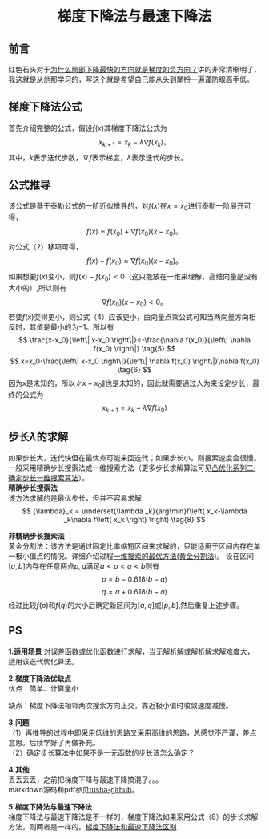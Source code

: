 [comment]: <> (作者：涂啥)
[comment]: <> (邮箱：1343163818@qq.com)
[comment]: <> (开始日期：2022.03.16)
[comment]: <> (完成日期：2022.03.18)

# <center>梯度下降法与最速下降法</center>
## 前言
红色石头对于[为什么局部下降最快的方向就是梯度的负方向？](https://zhuanlan.zhihu.com/p/36503663)讲的非常清晰明了，我这就是从他那学习的，写这个就是希望自己能从头到尾捋一遍谨防眼高手低。

## 梯度下降法公式
首先介绍完整的公式，假设$f(x)$其梯度下降法公式为
$$
    x_{k+1} = x_{k}-\lambda \nabla f\left( x_k \right)  ，\tag{1}
$$
其中，$k$表示迭代步数，$\nabla f$表示梯度，$\lambda$表示迭代的步长。
## 公式推导
该公式是基于泰勒公式的一阶近似推导的，对$f(x)$在$x=x_0$进行泰勒一阶展开可得，
$$
    f(x) \approx f(x_0)+\nabla f(x_0)(x-x_0)。 \tag{2}
$$
对公式（2）移项可得，
$$
    f(x) - f(x_0) \approx \nabla f(x_0)(x-x_0)。 \tag{3}
$$
如果想要$f(x)$变小，则$f(x) - f(x_0) < 0$（这只能放在一维来理解，高维向量是没有大小的）,所以则有
$$
\nabla f(x_0)(x - x_0)<0。 \tag{4}
$$
若要$f(x)$变得更小，则公式（4）应该更小，由向量点乘公式可知当两向量方向相反时，其值是最小的为$-1$。所以有
$$
    \frac{x-x_0}{\left\| x-x_0 \right\|}=-\frac{\nabla f(x_0)}{\left\| \nabla f(x_0) \right\|} \tag{5}
$$
$$
    x=x_0-\frac{\left\| x-x_0 \right\|}{\left\| \nabla f(x_0) \right\|}\nabla f(x_0) \tag{6}
$$
因为$x$是未知的，所以$\left\| x-x_0 \right\|$也是未知的，因此就需要通过人为来设定步长，最终的公式为
$$
    x_{k+1}=x_k-\lambda \nabla f(x_0) \tag{7}
$$
## 步长$\lambda$的求解
如果步长大，迭代快但在最优点可能来回迭代；如果步长小，则搜索速度会很慢。一般采用精确步长搜索法或一维搜索方法（更多步长求解算法可见[凸优化系列二:确定步长一维搜索算法](https://blog.csdn.net/bitcarmanlee/article/details/86586672)）。  
**精确步长搜索法**  
该方法求解的是最优步长，但并不容易求解
$$
{\lambda}_k = \underset{\lambda _k}{arg\min}f\left( x_k-\lambda _k\nabla f\left( x_k \right) \right) \tag{8}
$$

**非精确步长搜索法**  
黄金分割法：该方法是通过固定比率缩短区间来求解的，只能适用于区间内存在单一极小值点的情况。详细介绍过程[一维搜索的最优方法(黄金分割法)](https://max.book118.com/html/2015/0901/24477532.shtm)。
设在区间$[a,b]$内存在任意两点$p,q$满足$a < p < q < b$则有
$$
    p = b - 0.618(b-a)\tag{9-1}
$$
$$
    q = a + 0.618(b-a) \tag{9-2}
$$
经过比较$f(p)$和$f(q)$的大小后确定新区间为$[a,q]$或$[p,b]$,然后重复上述步骤。





## PS
**1.适用场景**
对误差函数或优化函数进行求解，当无解析解或解析解求解难度大，适用该迭代优化算法。

**2.梯度下降法优缺点**  
优点：简单、计算量小

缺点：梯度下降法相邻两次搜索方向正交，靠近极小值时收敛速度减慢。

**3.问题**  
（1）再推导的过程中即采用低维的思路又采用高维的思路，总感觉不严谨，差点意思。后续学好了再做补充。  
（2）确定步长算法中如果不是一元函数的步长该怎么确定？

**4.其他**  
丢丢丢丢，之前把梯度下降与最速下降搞混了。。。  
markdown源码和pdf参见[tusha-github](https://github.com/tusha-github/blog/tree/master/02%20steepest_descent)。


**5.梯度下降法与最速下降法**  
梯度下降法与最速下降法是不一样的，梯度下降法如果采用公式（8）的步长求解方法，则两者是一样的。[梯度下降法和最速下降法区别](https://blog.csdn.net/daodaipsrensheng/article/details/81408212)
